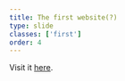```yaml
---
title: The first website(?)
type: slide
classes: ['first']
order: 4
---
```



Visit it [here](http://info.cern.ch/hypertext/WWW/TheProject.html).
